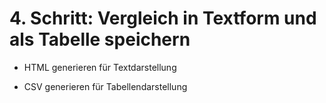 # 4. Schritt: Vergleich in Textform und als Tabelle speichern

- HTML generieren für Textdarstellung

- CSV generieren für Tabellendarstellung
